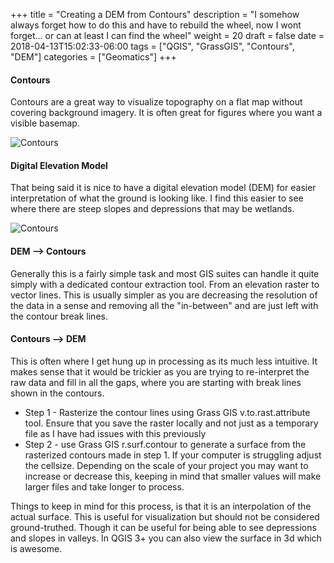 +++
title = "Creating a DEM from Contours"
description = "I somehow always forget how to do this and have to rebuild the wheel, now I wont forget... or can at least I can find the wheel"
weight = 20
draft = false
date = 2018-04-13T15:02:33-06:00
tags = ["QGIS", "GrassGIS", "Contours", "DEM"]
categories = ["Geomatics"]
+++

#### Contours
Contours are a great way to visualize topography on a flat map without covering background imagery. It is often great for figures where you want a visible basemap.

![Contours](/img/posts/contours-dem/contours.jpg)

#### Digital Elevation Model
That being said it is nice to have a digital elevation model (DEM) for easier interpretation of what the ground is looking like. I find this easier to see where there are steep slopes and depressions that may be wetlands.

![Contours](/img/posts/contours-dem/dem.jpg)

#### DEM --> Contours
Generally this is a fairly simple task and most GIS suites can handle it quite simply with a dedicated contour extraction tool. From an elevation raster to vector lines. This is usually simpler as you are decreasing the resolution of the data in a sense and removing all the "in-between" and are just left with the contour break lines.

#### Contours --> DEM
This is often where I get hung up in processing as its much less intuitive. It makes sense that it would be trickier as you are trying to re-interpret the raw data and fill in all the gaps, where you are starting with break lines shown in the contours.

+ Step 1 - Rasterize the contour lines using Grass GIS v.to.rast.attribute tool. Ensure that you save the raster locally and not just as a temporary file as I have had issues with this previously
+ Step 2 - use Grass GIS r.surf.contour to generate a surface from the rasterized contours made in step 1. If your computer is struggling adjust the cellsize. Depending on the scale of your project you may want to increase or decrease this, keeping in mind that smaller values will make larger files and take longer to process.

Things to keep in mind for this process, is that it is an interpolation of the actual surface. This is useful for visualization but should not be considered ground-truthed. Though it can be useful for being able to see depressions and slopes in valleys. In QGIS 3+ you can also view the surface in 3d which is awesome.
